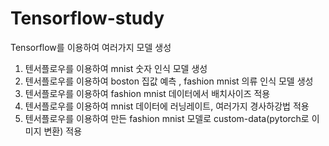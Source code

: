 # Tensorflow-study
Tensorflow를 이용하여 여러가지 모델 생성

1. 텐서플로우를 이용하여 mnist 숫자 인식 모델 생성
2. 텐서플로우를 이용하여 boston 집값 예측 , fashion mnist 의류 인식 모델 생성
3. 텐서플로우를 이용하여 fashion mnist 데이터에서 배치사이즈 적용
4. 텐서플로우를 이용하여 mnist 데이터에 러닝레이트, 여러가지 경사하강법 적용
5. 텐서플로우를 이용하여 만든 fashion mnist 모델로 custom-data(pytorch로 이미지 변환) 적용

